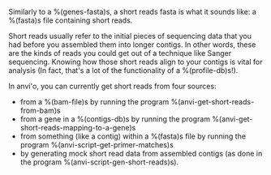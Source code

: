 Similarly to a %(genes-fasta)s, a short reads fasta is what it sounds like: a %(fasta)s file containing short reads.

Short reads usually refer to the initial pieces of sequencing data that you had before you assembled them into longer contigs. In other words, these are the kinds of reads you could get out of a technique like Sanger sequencing. Knowing how those short reads align to your contigs is vital for analysis (In fact, that's a lot of the functionality of a %(profile-db)s!).

In anvi'o, you can currently get short reads from four sources:

* from a %(bam-file)s by running the program %(anvi-get-short-reads-from-bam)s
* from a gene in a %(contigs-db)s by running the program %(anvi-get-short-reads-mapping-to-a-gene)s
* from something (like a contig) within a %(fasta)s file by running the program %(anvi-script-get-primer-matches)s
* by generating mock short read data from assembled contigs (as done in the program %(anvi-script-gen-short-reads)s).
